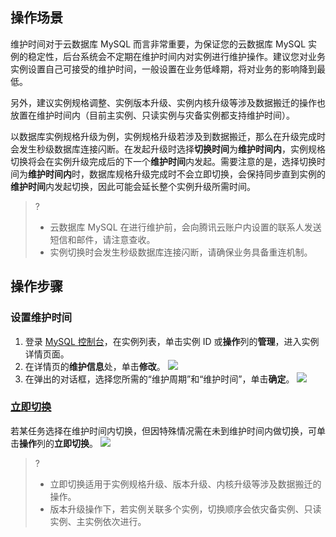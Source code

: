 ## 操作场景
维护时间对于云数据库 MySQL 而言非常重要，为保证您的云数据库 MySQL 实例的稳定性，后台系统会不定期在维护时间内对实例进行维护操作。建议您对业务实例设置自己可接受的维护时间，一般设置在业务低峰期，将对业务的影响降到最低。

另外，建议实例规格调整、实例版本升级、实例内核升级等涉及数据搬迁的操作也放置在维护时间内（目前主实例、只读实例与灾备实例都支持维护时间）。

以数据库实例规格升级为例，实例规格升级若涉及到数据搬迁，那么在升级完成时会发生秒级数据库连接闪断。在发起升级时选择**切换时间**为**维护时间内**，实例规格切换将会在实例升级完成后的下一个**维护时间**内发起。需要注意的是，选择切换时间为**维护时间内**时，数据库规格升级完成时不会立即切换，会保持同步直到实例的**维护时间**内发起切换，因此可能会延长整个实例升级所需时间。

>?
>- 云数据库 MySQL 在进行维护前，会向腾讯云账户内设置的联系人发送短信和邮件，请注意查收。
>- 实例切换时会发生秒级数据库连接闪断，请确保业务具备重连机制。

## 操作步骤
### 设置维护时间
1. 登录 [MySQL 控制台](https://console.cloud.tencent.com/cdb/ )，在实例列表，单击实例 ID 或**操作**列的**管理**，进入实例详情页面。
2. 在详情页的**维护信息**处，单击**修改**。
![](https://main.qcloudimg.com/raw/04ffe02aefb9af0734812f53ed9eb052.png)
3. 在弹出的对话框，选择您所需的“维护周期”和“维护时间”，单击**确定**。
![](https://main.qcloudimg.com/raw/a6336c8cf63509c7ee119bb2d25fe23d.png)

### [立即切换](id:lijiqiehuan)
若某任务选择在维护时间内切换，但因特殊情况需在未到维护时间内做切换，可单击**操作**列的**立即切换**。
![](https://main.qcloudimg.com/raw/b27166967a520877934968cf339b8e0f.png)
>?
>- 立即切换适用于实例规格升级、版本升级、内核升级等涉及数据搬迁的操作。
>- 版本升级操作下，若实例关联多个实例，切换顺序会依灾备实例、只读实例、主实例依次进行。
